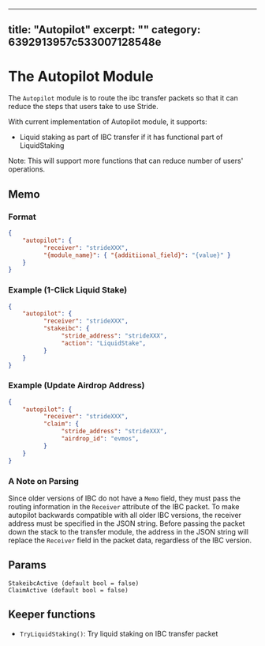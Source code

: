 ***

title: "Autopilot"
excerpt: ""
category: 6392913957c533007128548e
----------------------------------

# The Autopilot Module

The `Autopilot` module is to route the ibc transfer packets so that it can
reduce the steps that users take to use Stride.

With current implementation of Autopilot module, it supports:

*   Liquid staking as part of IBC transfer if it has functional part of
    LiquidStaking

Note: This will support more functions that can reduce number of users'
operations.

## Memo

### Format

```json
{
    "autopilot": {
          "receiver": "strideXXX",
          "{module_name}": { "{additiional_field}": "{value}" }
    }
}
```

### Example (1-Click Liquid Stake)

```json
{
    "autopilot": {
          "receiver": "strideXXX",
          "stakeibc": {
               "stride_address": "strideXXX",
               "action": "LiquidStake",
          }
    }
}
```

### Example (Update Airdrop Address)

```json
{
    "autopilot": {
          "receiver": "strideXXX",
          "claim": {
               "stride_address": "strideXXX",
               "airdrop_id": "evmos",
          }
    }
}
```

### A Note on Parsing

Since older versions of IBC do not have a `Memo` field, they must pass the
routing information in the `Receiver` attribute of the IBC packet. To make
autopilot backwards compatible with all older IBC versions, the receiver address
must be specified in the JSON string. Before passing the packet down the stack
to the transfer module, the address in the JSON string will replace the
`Receiver` field in the packet data, regardless of the IBC version.

## Params

    StakeibcActive (default bool = false)
    ClaimActive (default bool = false)

## Keeper functions

*   `TryLiquidStaking()`: Try liquid staking on IBC transfer packet
